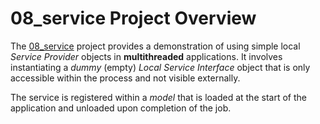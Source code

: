 # 08_service Project Overview

The [08_service](https://github.com/aregtech/areg-sdk/tree/master/examples/08_service) project provides a demonstration of using simple local *Service Provider* objects in **multithreaded** applications. It involves instantiating a *dummy* (empty) *Local Service Interface* object that is only accessible within the process and not visible externally.

The service is registered within a *model* that is loaded at the start of the application and unloaded upon completion of the job.